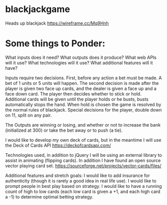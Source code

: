 # blackjackgame
Heads up blackjack
https://wireframe.cc/Mq9Hnh


# Some things to Ponder:
What inputs does it need?
What outputs does it produce?
What web APIs will it use?
What technologies will it use?
What additional features will it have?

Inputs require two decisions. First, before any action a bet must be made. A bet of 1 units or 5 units will happen. 
The second decision is made after the player is given two face up cards, and the dealer is given a face up and a face down card.
The player then decides whether to stick or hold. Additional cards will be given until the player holds or he busts, busts automatically stops the hand. When hold is chosen the game is resolved by the normal rules of blackjack.
Special decisions for the player, double down on 11, split on any pair.

The Outputs are winning or losing, and whether or not to increase the bank (initialized at 300) or take the bet away or to push (a tie).

I would like to develop my own deck of cards, but in the meantime I will use the Deck of Cards API https://deckofcardsapi.com/ 

Technologies used, in addition to jQuery I will be using an external library to assist in animating (flipping cards). In addition I have found an open source vector playing card set. https://sourceforge.net/projects/vector-cards/files/

Additional features and stretch goals:
I would like to add insurance for authenticity (though it is rarely a good idea in real life use).
I would like to prompt people in best play based on strategy.
I would like to have a running count of high to low cards (each low card is given a +1, and each high card a -1) to determine optimal betting strategy.
